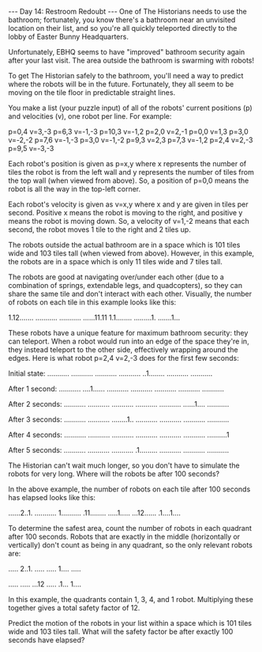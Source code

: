 
--- Day 14: Restroom Redoubt ---
One of The Historians needs to use the bathroom; fortunately, you know there's a bathroom near an unvisited location on their list, and so you're all quickly teleported directly to the lobby of Easter Bunny Headquarters.


Unfortunately, EBHQ seems to have "improved" bathroom security again after your last visit. The area outside the bathroom is swarming with robots!


To get The Historian safely to the bathroom, you'll need a way to predict where the robots will be in the future. Fortunately, they all seem to be moving on the tile floor in predictable straight lines.


You make a list (your puzzle input) of all of the robots' current positions (p) and velocities (v), one robot per line. For example:


p=0,4 v=3,-3
p=6,3 v=-1,-3
p=10,3 v=-1,2
p=2,0 v=2,-1
p=0,0 v=1,3
p=3,0 v=-2,-2
p=7,6 v=-1,-3
p=3,0 v=-1,-2
p=9,3 v=2,3
p=7,3 v=-1,2
p=2,4 v=2,-3
p=9,5 v=-3,-3



Each robot's position is given as p=x,y where x represents the number of tiles the robot is from the left wall and y represents the number of tiles from the top wall (when viewed from above). So, a position of p=0,0 means the robot is all the way in the top-left corner.


Each robot's velocity is given as v=x,y where x and y are given in tiles per second. Positive x means the robot is moving to the right, and positive y means the robot is moving down. So, a velocity of v=1,-2 means that each second, the robot moves 1 tile to the right and 2 tiles up.


The robots outside the actual bathroom are in a space which is 101 tiles wide and 103 tiles tall (when viewed from above). However, in this example, the robots are in a space which is only 11 tiles wide and 7 tiles tall.


The robots are good at navigating over/under each other (due to a combination of springs, extendable legs, and quadcopters), so they can share the same tile and don't interact with each other. Visually, the number of robots on each tile in this example looks like this:


1.12.......
...........
...........
......11.11
1.1........
.........1.
.......1...



These robots have a unique feature for maximum bathroom security: they can teleport. When a robot would run into an edge of the space they're in, they instead teleport to the other side, effectively wrapping around the edges. Here is what robot p=2,4 v=2,-3 does for the first few seconds:


Initial state:
...........
...........
...........
...........
..1........
...........
...........

After 1 second:
...........
....1......
...........
...........
...........
...........
...........

After 2 seconds:
...........
...........
...........
...........
...........
......1....
...........

After 3 seconds:
...........
...........
........1..
...........
...........
...........
...........

After 4 seconds:
...........
...........
...........
...........
...........
...........
..........1

After 5 seconds:
...........
...........
...........
.1.........
...........
...........
...........



The Historian can't wait much longer, so you don't have to simulate the robots for very long. Where will the robots be after 100 seconds?


In the above example, the number of robots on each tile after 100 seconds has elapsed looks like this:


......2..1.
...........
1..........
.11........
.....1.....
...12......
.1....1....



To determine the safest area, count the number of robots in each quadrant after 100 seconds. Robots that are exactly in the middle (horizontally or vertically) don't count as being in any quadrant, so the only relevant robots are:


..... 2..1.
..... .....
1.... .....
           
..... .....
...12 .....
.1... 1....



In this example, the quadrants contain 1, 3, 4, and 1 robot. Multiplying these together gives a total safety factor of 12.


Predict the motion of the robots in your list within a space which is 101 tiles wide and 103 tiles tall. What will the safety factor be after exactly 100 seconds have elapsed?

